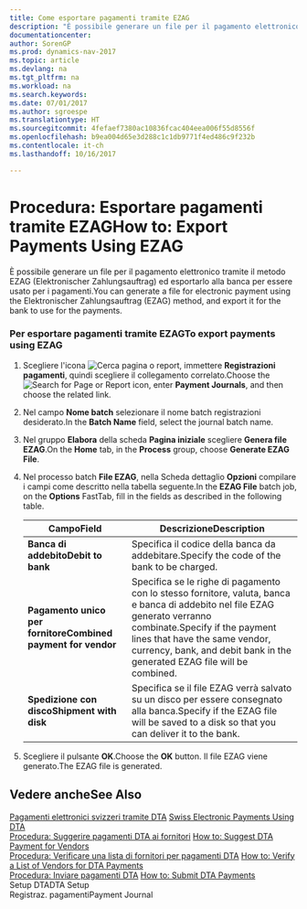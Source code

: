 ```yaml
---
title: Come esportare pagamenti tramite EZAG
description: "È possibile generare un file per il pagamento elettronico tramite il metodo EZAG (Elektronischer Zahlungsauftrag) ed esportarlo alla banca per essere usato per i pagamenti."
documentationcenter: 
author: SorenGP
ms.prod: dynamics-nav-2017
ms.topic: article
ms.devlang: na
ms.tgt_pltfrm: na
ms.workload: na
ms.search.keywords: 
ms.date: 07/01/2017
ms.author: sgroespe
ms.translationtype: HT
ms.sourcegitcommit: 4fefaef7380ac10836fcac404eea006f55d8556f
ms.openlocfilehash: b9ea004d65e3d288c1c1db9771f4ed486c9f232b
ms.contentlocale: it-ch
ms.lasthandoff: 10/16/2017

---
```

# <a name="how-to-export-payments-using-ezag"></a><span data-ttu-id="45563-103">Procedura: Esportare pagamenti tramite EZAG</span><span class="sxs-lookup"><span data-stu-id="45563-103">How to: Export Payments Using EZAG</span></span>
<span data-ttu-id="45563-104">È possibile generare un file per il pagamento elettronico tramite il metodo EZAG (Elektronischer Zahlungsauftrag) ed esportarlo alla banca per essere usato per i pagamenti.</span><span class="sxs-lookup"><span data-stu-id="45563-104">You can generate a file for electronic payment using the Elektronischer Zahlungsauftrag (EZAG) method, and export it for the bank to use for the payments.</span></span>  
  
### <a name="to-export-payments-using-ezag"></a><span data-ttu-id="45563-105">Per esportare pagamenti tramite EZAG</span><span class="sxs-lookup"><span data-stu-id="45563-105">To export payments using EZAG</span></span>  
  
1.  <span data-ttu-id="45563-106">Scegliere l'icona ![Cerca pagina o report](media/ui-search/search_small.png "icona Cerca pagina o report"), immettere **Registrazioni pagamenti**, quindi scegliere il collegamento correlato.</span><span class="sxs-lookup"><span data-stu-id="45563-106">Choose the ![Search for Page or Report](media/ui-search/search_small.png "Search for Page or Report icon") icon, enter **Payment Journals**, and then choose the related link.</span></span>  
  
2.  <span data-ttu-id="45563-107">Nel campo **Nome batch** selezionare il nome batch registrazioni desiderato.</span><span class="sxs-lookup"><span data-stu-id="45563-107">In the **Batch Name** field, select the journal batch name.</span></span>  
  
3.  <span data-ttu-id="45563-108">Nel gruppo **Elabora** della scheda **Pagina iniziale** scegliere **Genera file EZAG**.</span><span class="sxs-lookup"><span data-stu-id="45563-108">On the **Home** tab, in the **Process** group, choose **Generate EZAG File**.</span></span>  
  
4.  <span data-ttu-id="45563-109">Nel processo batch **File EZAG**, nella Scheda dettaglio **Opzioni** compilare i campi come descritto nella tabella seguente.</span><span class="sxs-lookup"><span data-stu-id="45563-109">In the **EZAG File** batch job, on the **Options** FastTab, fill in the fields as described in the following table.</span></span>  
  
    |<span data-ttu-id="45563-110">Campo</span><span class="sxs-lookup"><span data-stu-id="45563-110">Field</span></span>|<span data-ttu-id="45563-111">Descrizione</span><span class="sxs-lookup"><span data-stu-id="45563-111">Description</span></span>|  
    |---------------------------------|---------------------------------------|  
    |<span data-ttu-id="45563-112">**Banca di addebito**</span><span class="sxs-lookup"><span data-stu-id="45563-112">**Debit to bank**</span></span>|<span data-ttu-id="45563-113">Specifica il codice della banca da addebitare.</span><span class="sxs-lookup"><span data-stu-id="45563-113">Specify the code of the bank to be charged.</span></span>|  
    |<span data-ttu-id="45563-114">**Pagamento unico per fornitore**</span><span class="sxs-lookup"><span data-stu-id="45563-114">**Combined payment for vendor**</span></span>|<span data-ttu-id="45563-115">Specifica se le righe di pagamento con lo stesso fornitore, valuta, banca e banca di addebito nel file EZAG generato verranno combinate.</span><span class="sxs-lookup"><span data-stu-id="45563-115">Specify if the payment lines that have the same vendor, currency, bank, and debit bank in the generated EZAG file will be combined.</span></span>|  
    |<span data-ttu-id="45563-116">**Spedizione con disco**</span><span class="sxs-lookup"><span data-stu-id="45563-116">**Shipment with disk**</span></span>|<span data-ttu-id="45563-117">Specifica se il file EZAG verrà salvato su un disco per essere consegnato alla banca.</span><span class="sxs-lookup"><span data-stu-id="45563-117">Specify if the EZAG file will be saved to a disk so that you can deliver it to the bank.</span></span>|  
  
5.  <span data-ttu-id="45563-118">Scegliere il pulsante **OK**.</span><span class="sxs-lookup"><span data-stu-id="45563-118">Choose the **OK** button.</span></span> <span data-ttu-id="45563-119">Il file EZAG viene generato.</span><span class="sxs-lookup"><span data-stu-id="45563-119">The EZAG file is generated.</span></span>  
  
## <a name="see-also"></a><span data-ttu-id="45563-120">Vedere anche</span><span class="sxs-lookup"><span data-stu-id="45563-120">See Also</span></span>  
 <span data-ttu-id="45563-121">[Pagamenti elettronici svizzeri tramite DTA](swiss-electronic-payments-using-dta.md) </span><span class="sxs-lookup"><span data-stu-id="45563-121">[Swiss Electronic Payments Using DTA](swiss-electronic-payments-using-dta.md) </span></span>  
 <span data-ttu-id="45563-122">[Procedura: Suggerire pagamenti DTA ai fornitori](how-to-suggest-dta-payment-for-vendors.md) </span><span class="sxs-lookup"><span data-stu-id="45563-122">[How to: Suggest DTA Payment for Vendors](how-to-suggest-dta-payment-for-vendors.md) </span></span>  
 <span data-ttu-id="45563-123">[Procedura: Verificare una lista di fornitori per pagamenti DTA](how-to-verify-a-list-of-vendors-for-dta-payments.md) </span><span class="sxs-lookup"><span data-stu-id="45563-123">[How to: Verify a List of Vendors for DTA Payments](how-to-verify-a-list-of-vendors-for-dta-payments.md) </span></span>  
 <span data-ttu-id="45563-124">[Procedura: Inviare pagamenti DTA](how-to-submit-dta-payments.md) </span><span class="sxs-lookup"><span data-stu-id="45563-124">[How to: Submit DTA Payments](how-to-submit-dta-payments.md) </span></span>  
 <span data-ttu-id="45563-125">Setup DTA</span><span class="sxs-lookup"><span data-stu-id="45563-125">DTA Setup</span></span>   
 <span data-ttu-id="45563-126">Registraz. pagamenti</span><span class="sxs-lookup"><span data-stu-id="45563-126">Payment Journal</span></span>
